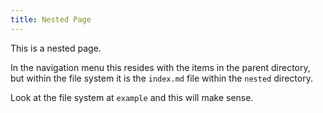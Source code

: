 ```yaml
---
title: Nested Page
---
```


This is a nested page.

In the navigation menu this resides with the items in the parent directory, but within the file system it is
the `index.md` file within the `nested` directory.

Look at the file system at `example` and this will make sense.
